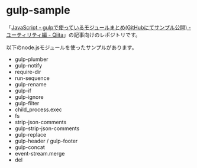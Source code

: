 # gulp-sample

「[JavaScript - gulpで使っているモジュールまとめ(GitHubにてサンプル公開) - ユーティリティ編 - Qiita](http://qiita.com/yuichiroharai/items/56242abaa2f453aa07a9)」の記事向けのレポジトリです。

以下のnode.jsモジュールを使ったサンプルがあります。

* gulp-plumber
* gulp-notify
* require-dir
* run-sequence
* gulp-rename
* gulp-if
* gulp-ignore
* gulp-filter
* child_process.exec
* fs
* strip-json-comments
* gulp-strip-json-comments
* gulp-replace
* gulp-header / gulp-footer
* gulp-concat
* event-stream.merge
* del
